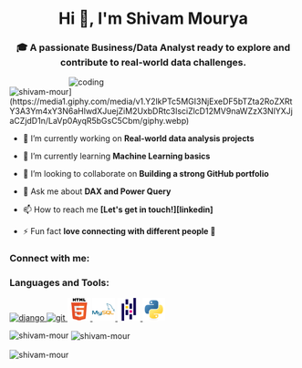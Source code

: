 <h1 align="center">Hi 👋, I'm Shivam Mourya</h1>
<h3 align="center">🎓 A passionate Business/Data Analyst ready to explore and contribute to real-world data challenges.</h3>

<img align="right" alt="coding" width="400" src="https://giphy.com/gifs/pudgypenguins-lie-dev-data-doesnt-LaVp0AyqR5bGsC5Cbm">

<p align="left"> <img src="[https://komarev.com/ghpvc/?username=shivam-mour&label=Profile%20views&color=0e75b6&style=flat" alt="shivam-mour](https://media1.giphy.com/media/v1.Y2lkPTc5MGI3NjExeDF5bTZta2RoZXRtY3A3Ym4xY3N6aHlwdXJuejZiM2UxbDRtc3lsciZlcD12MV9naWZzX3NlYXJjaCZjdD1n/LaVp0AyqR5bGsC5Cbm/giphy.webp)" /> </p>

- 🔭 I’m currently working on **Real-world data analysis projects**

- 🌱 I’m currently learning **Machine Learning basics**

- 👯 I’m looking to collaborate on **Building a strong GitHub portfolio**

- 💬 Ask me about **DAX and Power Query**

- 📫 How to reach me **[Let's get in touch!][linkedin]**

- ⚡ Fun fact **love connecting with different people 🙌**

<h3 align="left">Connect with me:</h3>
<p align="left">
</p>

<h3 align="left">Languages and Tools:</h3>
<p align="left"> <a href="https://www.djangoproject.com/" target="_blank" rel="noreferrer"> <img src="https://cdn.worldvectorlogo.com/logos/django.svg" alt="django" width="40" height="40"/> </a> <a href="https://git-scm.com/" target="_blank" rel="noreferrer"> <img src="https://www.vectorlogo.zone/logos/git-scm/git-scm-icon.svg" alt="git" width="40" height="40"/> </a> <a href="https://www.w3.org/html/" target="_blank" rel="noreferrer"> <img src="https://raw.githubusercontent.com/devicons/devicon/master/icons/html5/html5-original-wordmark.svg" alt="html5" width="40" height="40"/> </a> <a href="https://www.mysql.com/" target="_blank" rel="noreferrer"> <img src="https://raw.githubusercontent.com/devicons/devicon/master/icons/mysql/mysql-original-wordmark.svg" alt="mysql" width="40" height="40"/> </a> <a href="https://pandas.pydata.org/" target="_blank" rel="noreferrer"> <img src="https://raw.githubusercontent.com/devicons/devicon/2ae2a900d2f041da66e950e4d48052658d850630/icons/pandas/pandas-original.svg" alt="pandas" width="40" height="40"/> </a> <a href="https://www.python.org" target="_blank" rel="noreferrer"> <img src="https://raw.githubusercontent.com/devicons/devicon/master/icons/python/python-original.svg" alt="python" width="40" height="40"/> </a> </p>

<p><img align="left" src="https://github-readme-stats.vercel.app/api/top-langs?username=shivam-mour&show_icons=true&locale=en&layout=compact" alt="shivam-mour" /></p>

<p>&nbsp;<img align="center" src="https://github-readme-stats.vercel.app/api?username=shivam-mour&show_icons=true&locale=en" alt="shivam-mour" /></p>

<p><img align="center" src="https://github-readme-streak-stats.herokuapp.com/?user=shivam-mour&" alt="shivam-mour" /></p>
